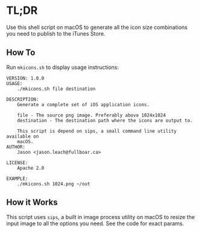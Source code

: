 # TL;DR

Use this shell script on macOS to generate all the icon size combinations you need to publish to the iTunes Store.

## How To

Run `mkicons.sh` to display usage instructions:

```shell
VERSION: 1.0.0
USAGE:
    ./mkicons.sh file destination

DESCRIPTION:
    Generate a complete set of iOS application icons.

    file - The source png image. Preferably above 1024x1024
    destination - The destination path where the icons are output to.

    This script is depend on sips, a small command line utility available on
    macOS.
AUTHOR:
    Jason <jason.leach@fullboar.ca>

LICENSE:
    Apache 2.0

EXAMPLE:
    ./mkicons.sh 1024.png ~/out
```

## How it Works

This script uses `sips`, a built in image process utility on macOS to resize the input image to all the options you need. See the code for exact params.
